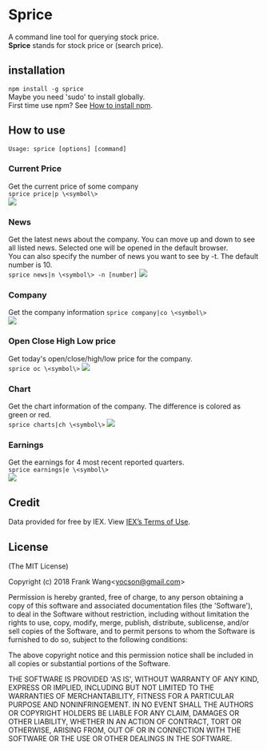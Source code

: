 # Sprice
A command line tool for querying stock price.  
**Sprice** stands for stock price or (search price).

## installation
`npm install -g sprice`  
Maybe you need 'sudo' to install globally.  
First time use npm? See [How to install npm](https://www.npmjs.com/get-npm).

## How to use
`Usage: sprice [options] [command]`  

### Current Price
Get the current price of some company  
`sprice price|p \<symbol\>`  
![](https://i.loli.net/2018/06/27/5b32e662144dc.jpg)

### News
Get the latest news about the company. You can move up and down to see all listed news. Selected one will be opened in the default browser.  
You can also specify the number of news you want to see by -t. The default number is 10.  
`sprice news|n \<symbol\> -n [number]`
![](https://i.loli.net/2018/06/27/5b32e33862d41.jpg)

### Company
Get the company information
`sprice company|co \<symbol\>`  
![](https://i.loli.net/2018/06/27/5b32e356befaf.jpg)

### Open Close High Low price
Get today's open/close/high/low price for the company.  
`sprice oc \<symbol\>`
![](https://i.loli.net/2018/06/27/5b32e47a02339.jpg)

### Chart
Get the chart information of the company. The difference is colored as green or red.  
`sprice charts|ch \<symbol\>`
![](https://i.loli.net/2018/06/27/5b32e5e91aae1.jpg)

### Earnings
Get the earnings for 4 most recent reported quarters.  
`sprice earnings|e \<symbol\>`  
![](https://i.loli.net/2018/06/27/5b32e4edb8862.jpg)

## Credit
Data provided for free by IEX. View [IEX’s Terms of Use](https://iextrading.com/api-exhibit-a/).

## License
(The MIT License)

Copyright (c) 2018 Frank Wang\<yocson@gmail.com\>

Permission is hereby granted, free of charge, to any person obtaining
a copy of this software and associated documentation files (the
'Software'), to deal in the Software without restriction, including
without limitation the rights to use, copy, modify, merge, publish,
distribute, sublicense, and/or sell copies of the Software, and to
permit persons to whom the Software is furnished to do so, subject to
the following conditions:

The above copyright notice and this permission notice shall be
included in all copies or substantial portions of the Software.

THE SOFTWARE IS PROVIDED 'AS IS', WITHOUT WARRANTY OF ANY KIND,
EXPRESS OR IMPLIED, INCLUDING BUT NOT LIMITED TO THE WARRANTIES OF
MERCHANTABILITY, FITNESS FOR A PARTICULAR PURPOSE AND NONINFRINGEMENT.
IN NO EVENT SHALL THE AUTHORS OR COPYRIGHT HOLDERS BE LIABLE FOR ANY
CLAIM, DAMAGES OR OTHER LIABILITY, WHETHER IN AN ACTION OF CONTRACT,
TORT OR OTHERWISE, ARISING FROM, OUT OF OR IN CONNECTION WITH THE
SOFTWARE OR THE USE OR OTHER DEALINGS IN THE SOFTWARE.